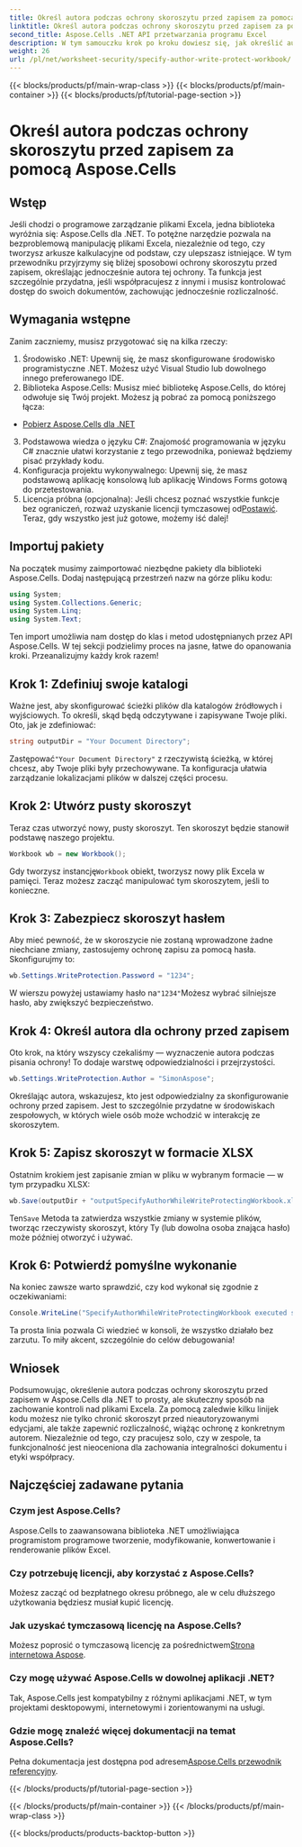 ```yaml
---
title: Określ autora podczas ochrony skoroszytu przed zapisem za pomocą Aspose.Cells
linktitle: Określ autora podczas ochrony skoroszytu przed zapisem za pomocą Aspose.Cells
second_title: Aspose.Cells .NET API przetwarzania programu Excel
description: W tym samouczku krok po kroku dowiesz się, jak określić autora podczas ochrony skoroszytu programu Excel przed zapisem przy użyciu Aspose.Cells dla platformy .NET.
weight: 26
url: /pl/net/worksheet-security/specify-author-write-protect-workbook/
---
```


{{< blocks/products/pf/main-wrap-class >}}
{{< blocks/products/pf/main-container >}}
{{< blocks/products/pf/tutorial-page-section >}}

# Określ autora podczas ochrony skoroszytu przed zapisem za pomocą Aspose.Cells

## Wstęp
Jeśli chodzi o programowe zarządzanie plikami Excela, jedna biblioteka wyróżnia się: Aspose.Cells dla .NET. To potężne narzędzie pozwala na bezproblemową manipulację plikami Excela, niezależnie od tego, czy tworzysz arkusze kalkulacyjne od podstaw, czy ulepszasz istniejące. W tym przewodniku przyjrzymy się bliżej sposobowi ochrony skoroszytu przed zapisem, określając jednocześnie autora tej ochrony. Ta funkcja jest szczególnie przydatna, jeśli współpracujesz z innymi i musisz kontrolować dostęp do swoich dokumentów, zachowując jednocześnie rozliczalność.
## Wymagania wstępne
Zanim zaczniemy, musisz przygotować się na kilka rzeczy:
1. Środowisko .NET: Upewnij się, że masz skonfigurowane środowisko programistyczne .NET. Możesz użyć Visual Studio lub dowolnego innego preferowanego IDE.
2. Biblioteka Aspose.Cells: Musisz mieć bibliotekę Aspose.Cells, do której odwołuje się Twój projekt. Możesz ją pobrać za pomocą poniższego łącza:
- [Pobierz Aspose.Cells dla .NET](https://releases.aspose.com/cells/net/)
3. Podstawowa wiedza o języku C#: Znajomość programowania w języku C# znacznie ułatwi korzystanie z tego przewodnika, ponieważ będziemy pisać przykłady kodu.
4. Konfiguracja projektu wykonywalnego: Upewnij się, że masz podstawową aplikację konsolową lub aplikację Windows Forms gotową do przetestowania.
5.  Licencja próbna (opcjonalna): Jeśli chcesz poznać wszystkie funkcje bez ograniczeń, rozważ uzyskanie licencji tymczasowej od[Postawić](https://purchase.aspose.com/temporary-license/).
Teraz, gdy wszystko jest już gotowe, możemy iść dalej!
## Importuj pakiety
Na początek musimy zaimportować niezbędne pakiety dla biblioteki Aspose.Cells. Dodaj następującą przestrzeń nazw na górze pliku kodu:
```csharp
using System;
using System.Collections.Generic;
using System.Linq;
using System.Text;
```
Ten import umożliwia nam dostęp do klas i metod udostępnianych przez API Aspose.Cells.
W tej sekcji podzielimy proces na jasne, łatwe do opanowania kroki. Przeanalizujmy każdy krok razem!
## Krok 1: Zdefiniuj swoje katalogi
Ważne jest, aby skonfigurować ścieżki plików dla katalogów źródłowych i wyjściowych. To określi, skąd będą odczytywane i zapisywane Twoje pliki. Oto, jak je zdefiniować:
```csharp
string outputDir = "Your Document Directory";
```
 Zastępować`"Your Document Directory"` z rzeczywistą ścieżką, w której chcesz, aby Twoje pliki były przechowywane. Ta konfiguracja ułatwia zarządzanie lokalizacjami plików w dalszej części procesu.
## Krok 2: Utwórz pusty skoroszyt
Teraz czas utworzyć nowy, pusty skoroszyt. Ten skoroszyt będzie stanowił podstawę naszego projektu.
```csharp
Workbook wb = new Workbook();
```
 Gdy tworzysz instancję`Workbook` obiekt, tworzysz nowy plik Excela w pamięci. Teraz możesz zacząć manipulować tym skoroszytem, jeśli to konieczne.
## Krok 3: Zabezpiecz skoroszyt hasłem
Aby mieć pewność, że w skoroszycie nie zostaną wprowadzone żadne niechciane zmiany, zastosujemy ochronę zapisu za pomocą hasła. Skonfigurujmy to:
```csharp
wb.Settings.WriteProtection.Password = "1234";
```
 W wierszu powyżej ustawiamy hasło na`"1234"`Możesz wybrać silniejsze hasło, aby zwiększyć bezpieczeństwo.
## Krok 4: Określ autora dla ochrony przed zapisem
Oto krok, na który wszyscy czekaliśmy — wyznaczenie autora podczas pisania ochrony! To dodaje warstwę odpowiedzialności i przejrzystości.
```csharp
wb.Settings.WriteProtection.Author = "SimonAspose";
```
Określając autora, wskazujesz, kto jest odpowiedzialny za skonfigurowanie ochrony przed zapisem. Jest to szczególnie przydatne w środowiskach zespołowych, w których wiele osób może wchodzić w interakcję ze skoroszytem.
## Krok 5: Zapisz skoroszyt w formacie XLSX
Ostatnim krokiem jest zapisanie zmian w pliku w wybranym formacie — w tym przypadku XLSX:
```csharp
wb.Save(outputDir + "outputSpecifyAuthorWhileWriteProtectingWorkbook.xlsx");
```
 Ten`Save` Metoda ta zatwierdza wszystkie zmiany w systemie plików, tworząc rzeczywisty skoroszyt, który Ty (lub dowolna osoba znająca hasło) może później otworzyć i używać.
## Krok 6: Potwierdź pomyślne wykonanie
Na koniec zawsze warto sprawdzić, czy kod wykonał się zgodnie z oczekiwaniami:
```csharp
Console.WriteLine("SpecifyAuthorWhileWriteProtectingWorkbook executed successfully.");
```
Ta prosta linia pozwala Ci wiedzieć w konsoli, że wszystko działało bez zarzutu. To miły akcent, szczególnie do celów debugowania!
## Wniosek
Podsumowując, określenie autora podczas ochrony skoroszytu przed zapisem w Aspose.Cells dla .NET to prosty, ale skuteczny sposób na zachowanie kontroli nad plikami Excela. Za pomocą zaledwie kilku linijek kodu możesz nie tylko chronić skoroszyt przed nieautoryzowanymi edycjami, ale także zapewnić rozliczalność, wiążąc ochronę z konkretnym autorem. Niezależnie od tego, czy pracujesz solo, czy w zespole, ta funkcjonalność jest nieoceniona dla zachowania integralności dokumentu i etyki współpracy.
## Najczęściej zadawane pytania
### Czym jest Aspose.Cells?
Aspose.Cells to zaawansowana biblioteka .NET umożliwiająca programistom programowe tworzenie, modyfikowanie, konwertowanie i renderowanie plików Excel.
### Czy potrzebuję licencji, aby korzystać z Aspose.Cells?
Możesz zacząć od bezpłatnego okresu próbnego, ale w celu dłuższego użytkowania będziesz musiał kupić licencję.
### Jak uzyskać tymczasową licencję na Aspose.Cells?
 Możesz poprosić o tymczasową licencję za pośrednictwem[Strona internetowa Aspose](https://purchase.aspose.com/temporary-license/).
### Czy mogę używać Aspose.Cells w dowolnej aplikacji .NET?
Tak, Aspose.Cells jest kompatybilny z różnymi aplikacjami .NET, w tym projektami desktopowymi, internetowymi i zorientowanymi na usługi.
### Gdzie mogę znaleźć więcej dokumentacji na temat Aspose.Cells?
 Pełna dokumentacja jest dostępna pod adresem[Aspose.Cells przewodnik referencyjny](https://reference.aspose.com/cells/net/).

{{< /blocks/products/pf/tutorial-page-section >}}

{{< /blocks/products/pf/main-container >}}
{{< /blocks/products/pf/main-wrap-class >}}

{{< blocks/products/products-backtop-button >}}
